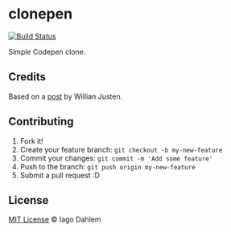 # clonepen

[![Build Status](https://travis-ci.org/iagodahlem/clonepen.svg?branch=master)](https://travis-ci.org/iagodahlem/clonepen)

Simple Codepen clone.

## Credits

Based on a [post](https://willianjusten.com.br/criando-um-codepen-simples-em-poucas-linhas/) by Willian Justen.

## Contributing

1. Fork it!
2. Create your feature branch: `git checkout -b my-new-feature`
3. Commit your changes: `git commit -m 'Add some feature'`
4. Push to the branch: `git push origin my-new-feature`
5. Submit a pull request :D

## License

[MIT License](http://iagodahlem.mit-license.org/) © Iago Dahlem
